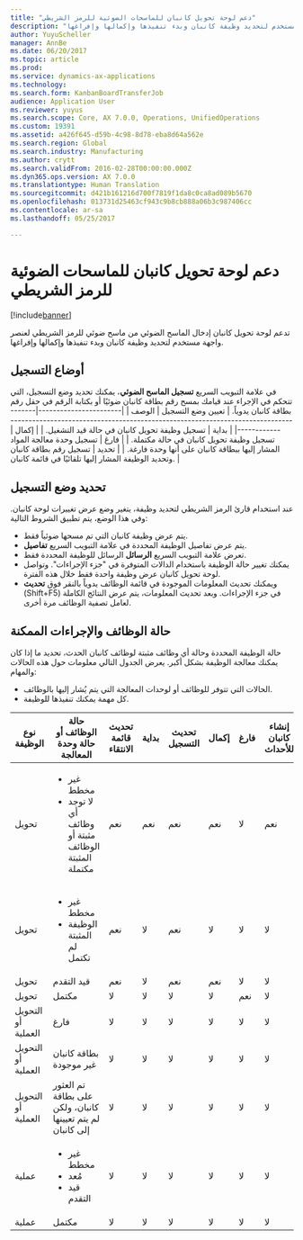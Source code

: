 ```yaml
---
title: "دعم لوحة تحويل كانبان للماسحات الضوئية للرمز الشريطي"
description: "تدعم لوحة تحويل كانبان‬ إدخال الماسح الضوئي من ماسح ضوئي للرمز الشريطي لعنصر واجهة مستخدم لتحديد وظيفة كانبان وبدء تنفيذها وإكمالها وإفراغها."
author: YuyuScheller
manager: AnnBe
ms.date: 06/20/2017
ms.topic: article
ms.prod: 
ms.service: dynamics-ax-applications
ms.technology: 
ms.search.form: KanbanBoardTransferJob
audience: Application User
ms.reviewer: yuyus
ms.search.scope: Core, AX 7.0.0, Operations, UnifiedOperations
ms.custom: 19391
ms.assetid: a426f645-d59b-4c98-8d78-eba8d64a562e
ms.search.region: Global
ms.search.industry: Manufacturing
ms.author: crytt
ms.search.validFrom: 2016-02-28T00:00:00.000Z
ms.dyn365.ops.version: AX 7.0.0
ms.translationtype: Human Translation
ms.sourcegitcommit: d421b161216d700f7819f1da8c0ca8ad089b5670
ms.openlocfilehash: 013731d25463cf943c9b8cb888a06b3c987406cc
ms.contentlocale: ar-sa
ms.lasthandoff: 05/25/2017

---
```


# <a name="kanban-transfer-board-support-for-barcode-scanners"></a>دعم لوحة تحويل كانبان للماسحات الضوئية للرمز الشريطي

[!include[banner](../includes/banner.md)]


تدعم لوحة تحويل كانبان‬ إدخال الماسح الضوئي من ماسح ضوئي للرمز الشريطي لعنصر واجهة مستخدم لتحديد وظيفة كانبان وبدء تنفيذها وإكمالها وإفراغها.

<a name="registration-modes"></a>أوضاع التسجيل
------------------

في علامة التبويب السريع **تسجيل الماسح الضوئي**، يمكنك تحديد وضع التسجيل، التي تتحكم في الإجراء عند قيامك بمسح رقم بطاقة كانبان ضوئيًا أو بكتابة الرقم في حقل رقم بطاقة كانبان يدوياً.
| تعيين وضع التسجيل | الوصف                                                                                     |
|-----------------------|-------------------------------------------------------------------------------------------------|
| بداية                 | تسجيل وظيفة تحويل كانبان في حالة قيد التشغيل.                                                 |
| إكمال              | تسجيل وظيفة تحويل كانبان في حالة مكتملة.                                                   |
| فارغ                 | تسجيل وحدة معالجة المواد المشار إليها ببطاقة كانبان على أنها وحدة فارغة.              |
| تحديد                | تسجيل رقم بطاقة كانبان وتحديد الوظيفة المشار إليها تلقائيًا في قائمة كانبان. |

 
<a name="registration-mode-select"></a>تحديد وضع التسجيل
------------------------

عند استخدام قارئ الرمز الشريطي لتحديد وظيفة، يتغير وضع عرض تغييرات لوحة كانبان. وفي هذا الوضع، يتم تطبيق الشروط التالية:

-   يتم عرض وظيفة كانبان التي تم مسحها ضوئياً فقط.
-   يتم عرض تفاصيل الوظيفة المحددة في علامة التبويب السريع **تفاصيل**.
-   تعرض علامة التبويب السريع **الرسائل** الرسائل للوظيفة المحددة فقط.
-   يمكنك تغيير حالة الوظيفة باستخدام الدالات المتوفرة في "جزء الإجراءات". وتواصل لوحة تحويل كانبان عرض وظيفة واحدة فقط خلال هذه الفترة.
-   ويمكنك تحديث المعلومات الموجودة في قائمة الوظائف يدوياً بالنقر فوق **تحديث** ‏(Shift+F5) في جزء الإجراءات. وبعد تحديث المعلومات، يتم عرض النتائج الكاملة لعامل تصفية الوظائف مرة أخرى.

## <a name="job-status-and-possible-actions"></a>حالة الوظائف والإجراءات الممكنة
حالة الوظيفة المحددة وحالة أي وظائف مثبتة لوظائف كانبان الحدث، تحديد ما إذا كان يمكنك معالجة الوظيفة بشكل أكبر. يعرض الجدول التالي معلومات حول هذه الحالات والمهام:
-   الحالات التي تتوفر للوظائف أو لوحدات المعالجة التي يتم يُشار إليها بالوظائف.
-   كل مهمة يمكنك تنفيذها للوظيفة.

<table>
<colgroup>
<col width="12%" />
<col width="12%" />
<col width="12%" />
<col width="12%" />
<col width="12%" />
<col width="12%" />
<col width="12%" />
<col width="12%" />
</colgroup>
<thead>
<tr class="header">
<th>نوع الوظيفة</th>
<th>حالة الوظائف أو حالة وحدة المعالجة</th>
<th>تحديث قائمة الانتقاء</th>
<th>بداية</th>
<th>تحديث التسجيل</th>
<th>إكمال</th>
<th>فارغ</th>
<th>إنشاء كانبان للأحداث</th>
</tr>
</thead>
<tbody>
<tr class="odd">
<td>تحويل</td>
<td><ul>
<li>غير مخطط</li>
<li>لا توجد أي وظائف مثبتة أو الوظائف المثبتة مكتملة</li>
</ul></td>
<td>نعم</td>
<td>نعم</td>
<td>نعم</td>
<td>نعم</td>
<td>لا</td>
<td>نعم</td>
</tr>
<tr class="even">
<td>تحويل</td>
<td><ul>
<li>غير مخطط</li>
<li>الوظيفة المثبتة لم تكتمل</li>
</ul></td>
<td>نعم</td>
<td>لا</td>
<td>نعم</td>
<td>لا</td>
<td>لا</td>
<td>لا</td>
</tr>
<tr class="odd">
<td>تحويل</td>
<td>قيد التقدم</td>
<td>نعم</td>
<td>لا</td>
<td>نعم</td>
<td>نعم</td>
<td>لا</td>
<td>لا</td>
</tr>
<tr class="even">
<td>تحويل</td>
<td>‏‏‏‏مكتمل</td>
<td>لا</td>
<td>لا</td>
<td>لا</td>
<td>لا</td>
<td>نعم</td>
<td>لا</td>
</tr>
<tr class="odd">
<td>التحويل أو العملية</td>
<td>فارغ</td>
<td>لا</td>
<td>لا</td>
<td>لا</td>
<td>لا</td>
<td>لا</td>
<td>لا</td>
</tr>
<tr class="even">
<td>التحويل أو العملية</td>
<td>بطاقة كانبان غير موجودة</td>
<td>لا</td>
<td>لا</td>
<td>لا</td>
<td>لا</td>
<td>لا</td>
<td>لا</td>
</tr>
<tr class="odd">
<td>التحويل أو العملية</td>
<td>تم العثور على بطاقة كانبان، ولكن لم يتم تعيينها إلى كانبان</td>
<td>لا</td>
<td>لا</td>
<td>لا</td>
<td>لا</td>
<td>لا</td>
<td>لا</td>
</tr>
<tr class="even">
<td>عملية</td>
<td><ul>
<li>غير مخطط</li>
<li>مُعد</li>
<li>قيد التقدم</li>
</ul></td>
<td>لا</td>
<td>لا</td>
<td>لا</td>
<td>لا</td>
<td>لا</td>
<td>لا</td>
</tr>
<tr class="odd">
<td>عملية</td>
<td>‏‏‏‏مكتمل</td>
<td>لا</td>
<td>لا</td>
<td>لا</td>
<td>لا</td>
<td>لا</td>
<td>لا</td>
</tr>
</tbody>
</table>






